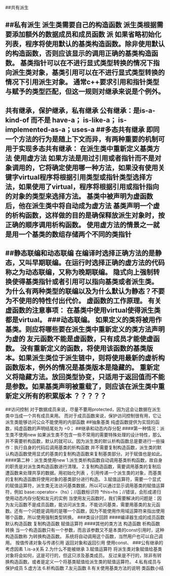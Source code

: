 ##共有派生

##私有派生
派生类需要自己的构造函数
派生类根据需要添加额外的数据成员和成员函数
派 
如果省略初始化列表，程序将使用默认的基类构造函数。除非使用默认的构造函数，否则应该显示的调用正确的基类构造函数。
基类指针可以在不进行显式类型转换的情况下指向派生类对象，基类引用可以在不进行显式类型转换的情况下引用派生对象。
通常c++要求引用和指针类型与赋予的类型匹配，但这一规则对继承来说是个例外。
--------------------------------------------------------------------------------
共有继承，保护继承，私有继承
公有继承：是is-a-kind-of
而不是 have-a； is-like-a； is-implemented-as-a；uses-a
##多态共有继承
即同一个方法的行为是随上下文而异，有两种重要的机制可用于实现多态共有继承：
在派生类中重新定义基类方法
使用虚方法
如果方法是用过引用或者指针而不是对象调用的，它将确定使用哪一种方法，如果没有使用关键字virtual程序将根据引用类型或指针类型选择方法，如果使用了virtual，程序将根据引用或指针指向的对象的类型来选择方法。
基类中被声明为虚函数后，他在派生类中将自动成为虚方法
基类声明一个虚的析构函数，这样做的目的是确保释放派生对象时，按正确的顺序调用析构函数。
使用虚方法的情景之一就是用一个基类的数组存储两个不同的类指针
--------------------------------------------------------------------------------
##静态联编和动态联编
在编译时选择正确方法的是静态，又叫早期联编。在运行时选择正确的虚方法的代码称之为动态联编，又称为晚期联编。
隐式向上强制转换使得基类指针或者引用可以指向基类或者派生类。
为什么有两种类型的联编以及为什么默认为静态？不要为不使用的特性付出代价。
虚函数的工作原理。
有关虚函数的注意事项：
在基类中使用virtual使得派生类都是virtual。
###动态联编。
如果定义的类将被用作基类。则应将哪些要在派生类中重新定义的类方法声明为虚的
友元函数不能是虚函数，只有成员才能使虚函数。
没有重新定义的函数，将使用该函数的基类版本。如果派生类位于派生链中，则将使用最新的虚析构函数版本，例外的情况是基类版本是隐藏的。
重新定义将隐藏方法。放回类型协变，只适用于返回值而不能是参数。如果基类声明被重载了，则应该在派生类中重新定义所有的积累版本
？？？？？
--------------------------------------------------------------------------------
##访问控制
对于数据成员来说，尽量不要用protected，因为这会让数据在派生类中当成一个共有成员来用。
而对于成员函数来说，保护访问控制很有用，它让派生类能够访问公众不能使用的内部函数
##抽象基类
纯虚函数提供为实现的函数，纯虚函数的声明结尾处为 =0；
##继承和动态内存分配
####第一种情况：派生类不使用new
如果派生类不包含一些不常用的需要特殊处理的设计特性，那么
并不需要析构函数，默认的就可以。因为派生类的默认析构函数总是要进行一些操作：执行自身的代码后调用基类的析构函数
并不需要复制构造函数，派生类的默认构造函数使用显式的基类的复制构造函数来复制基类部分。对于赋值也是如此。
####第二种：派生类使用new
1.派生类析构函数自动调用基类析构函数，故自身的职责是对派生类构造函数进行清理。
2.复制构造函数，需要调用基类的复制后遭函数来处理共享的数据。用初始化列表    ，引用传递一个派生类的对象，而基类的复制构造函数将使用对象的基类部分进行构造。
3.赋值运算符，需要一个显式的赋值运算符，派生类无法访问基类数据，所以可以通过显示调用基类的赋值运算符，例如
base::operator=（hs）；//函数标识符
*this=hs；//错误，会形成递归
使用动态内存分配和友元的实例
当使用友元函数时，我们需要解决的问题是：因为友元函数不是成员函数，能访问派生类，不能访问基类，需要用基类的友元函数。还有一个问题是调用的是哪一个函数，因为不能使用作用域运算符来指出使用哪个函数，所以使用强制类型转换。
###类设计回顾
####编译器生成的成员函数
默认构造函数
复制构造函数
赋值运算符
####其他的类方法
构造函数
析构函数
转换
当一个构造函数只有一个参数，而且该参数又不是本类的const引用时，这种构造函数称	为转换构造函数。
系统将自动调用这个函数，当然用户也可以自己调用。
按值传递对象与传递引用
返回对象和返回引用
使用const、
###公有继承的考虑因素
1.is-a关系
2.为什么不能被继承
3.赋值运算符
将派生类对象赋值给基类对象将会如何，这是可行的，但这只涉及基类成员。
反过来是不行的，除非有转换构造函数。或者是定义一个将基类赋值给派生类的赋值运算符。
4.私有成员与保护成员
5.虚方法
6.析构函数
7.友元函数
8.有关使用基类方法的说明
类函数小结